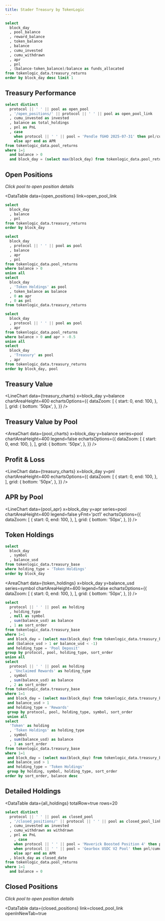 ```yaml
---
title: Stader Treasury by TokenLogic
---
```


```sql current_day
select
  block_day
  , pool_balance
  , reward_balance
  , token_balance
  , balance
  , cumu_invested
  , cumu_withdrawn
  , apr
  , pnl
  , (balance-token_balance)/balance as funds_allocated
from tokenlogic_data.treasury_returns
order by block_day desc limit 1
```

## Treasury Performance
<Grid cols=3>
  <BigValue
    data={current_day}
    value=cumu_invested
    title="Total Invested"
    fmt='usd0'
  />
  <BigValue
    data={current_day}
    value=cumu_withdrawn
    title="Total Withdrawn"
    fmt='usd0'
  />
  <BigValue
    data={current_day}
    value=balance
    title="Treasury Value"
    fmt='usd0'
  />
  <BigValue
    data={current_day}
    value=pnl
    title="Profit & Loss"
    fmt='usd0'
  />
  <BigValue
    data={current_day}
    value=reward_balance
    title="Rewards to be Claimed"
    fmt='usd0'
  />
  <BigValue
    data={current_day}
    value=apr
    title="APR"
    fmt='pct1'
  />
</Grid>


```sql open_positions
select distinct 
  protocol || ' ' || pool as open_pool
  , '/open_positions/' || protocol || ' ' || pool as open_pool_link
  , cumu_invested as invested
  , balance as total_holdings
  , pnl as PnL
  , case 
    when protocol || ' ' || pool = 'Pendle fGHO 2025-07-31' then pnl/cumu_invested/years_invested
  	else apr end as APR
from tokenlogic_data.pool_returns
where 1=1
  and balance > 0
  and block_day = (select max(block_day) from tokenlogic_data.pool_returns)
```

## Open Positions

_Click pool to open position details_

<DataTable
  data={open_positions}
  link=open_pool_link
  >
  <Column id=open_pool title="Pool"/>
  <Column id=invested title="Invested" fmt='usd0'/>
  <Column id=total_holdings title="Total Holdings" fmt='usd0'/>
  <Column id=PnL title="PnL" fmt='usd0'/>
  <Column id=APR title="APR" fmt='pct1'/>

</DataTable>



```sql treasury_charts
select 
  block_day
  , balance 
  , pnl
from tokenlogic_data.treasury_returns
order by block_day
```

```sql pool_charts
select 
  block_day
  , protocol || ' ' || pool as pool 
  , balance
  , apr 
  , pnl 
from tokenlogic_data.pool_returns
where balance > 0
union all 
select 
  block_day
  , 'Token Holdings' as pool
  , token_balance as balance
  , 0 as apr 
  , 0 as pnl
from tokenlogic_data.treasury_returns
```

```sql pool_apr
select 
  block_day
  , protocol || ' ' || pool as pool 
  , apr 
from tokenlogic_data.pool_returns
where balance > 0 and apr > -0.5
union all 
select 
  block_day
  , 'Treasury' as pool 
  , apr 
from tokenlogic_data.treasury_returns
order by block_day, pool 
```

## Treasury Value

<LineChart
  data={treasury_charts}
  x=block_day
  y=balance
  chartAreaHeight=400
  echartsOptions={{
      dataZoom: [
          {
              start: 0,
              end: 100,
          },
      ],
      grid: {
          bottom: '50px',
      },
  }}
/>

## Treasury Value by Pool

<AreaChart
  data={pool_charts}
  x=block_day
  y=balance
  series=pool
  chartAreaHeight=400
  legend=false
  echartsOptions={{
      dataZoom: [
          {
              start: 0,
              end: 100,
          },
      ],
      grid: {
          bottom: '50px',
      },
  }}
/>

## Profit & Loss

<LineChart
  data={treasury_charts}
  x=block_day
  y=pnl
  chartAreaHeight=400
  echartsOptions={{
      dataZoom: [
          {
              start: 0,
              end: 100,
          },
      ],
      grid: {
          bottom: '50px',
      },
  }}
/>

## APR by Pool

<LineChart
  data={pool_apr}
  x=block_day
  y=apr
  series=pool
  chartAreaHeight=400
  legend=false
  yFmt='pct1'
  echartsOptions={{
      dataZoom: [
          {
              start: 0,
              end: 100,
          },
      ],
      grid: {
          bottom: '50px',
      },
  }}
/>

## Token Holdings

```sql token_holdings
select 
  block_day
  , symbol
  , balance_usd
from tokenlogic_data.treasury_base
where holding_type = 'Token Holdings'
order by block_day
```

<AreaChart
  data={token_holdings}
  x=block_day
  y=balance_usd
  series=symbol
  chartAreaHeight=400
  legend=false
  echartsOptions={{
      dataZoom: [
          {
              start: 0,
              end: 100,
          },
      ],
      grid: {
          bottom: '50px',
      },
  }}
/>

```sql all_holdings
select 
  protocol || ' ' || pool as holding
  , holding_type
  , null as symbol
  , sum(balance_usd) as balance
  , 1 as sort_order
from tokenlogic_data.treasury_base
where 1=1
 and block_day = (select max(block_day) from tokenlogic_data.treasury_base)
 and (balance_usd > 1 or balance_usd < -1)
 and holding_type = 'Pool Deposit'
group by protocol, pool, holding_type, sort_order
union all 
select 
  protocol || ' ' || pool as holding
  , 'Unclaimed Rewards' as holding_type
  , symbol
  , sum(balance_usd) as balance
  , 2 as sort_order
from tokenlogic_data.treasury_base
where 1=1
 and block_day = (select max(block_day) from tokenlogic_data.treasury_base)
 and balance_usd > 1
 and holding_type = 'Rewards'
 group by protocol, pool, holding_type, symbol, sort_order
 union all 
select 
  'Token' as holding
  , 'Token Holdings' as holding_type
  , symbol
  , sum(balance_usd) as balance
  , 3 as sort_order
from tokenlogic_data.treasury_base
where 1=1
 and block_day = (select max(block_day) from tokenlogic_data.treasury_base)
 and balance_usd > 1
 and holding_type = 'Token Holdings'
 group by holding, symbol, holding_type, sort_order
order by sort_order, balance desc
```

## Detailed Holdings

<DataTable
  data={all_holdings}
  totalRow=true
  rows=20
  >
  <Column id=holding_type title="Holding Type"/>
  <Column id=holding title="Holding"/>  
  <Column id=symbol title="Symbol"/>
  <Column id=balance title="Balance" fmt='usd0'/>
  
</DataTable>

```sql closed_positions
select distinct 
  protocol || ' ' || pool as closed_pool
  , '/closed_positions/' || protocol || ' ' || pool as closed_pool_link
  , cumu_invested as invested
  , cumu_withdrawn as withdrawn
  , pnl as PnL
    , case 
    when protocol || ' ' || pool = 'Maverick Boosted Position 4' then pnl/cumu_invested/years_invested
    when protocol || ' ' || pool = 'Gearbox USDC V2 Pool' then pnl/cumu_invested/years_invested
  	else apr end as APR
  , block_day as closed_date
from tokenlogic_data.pool_returns
where 1=1
  and balance = 0
```



## Closed Positions

_Click pool to open position details_

<DataTable
  data={closed_positions}
  link=closed_pool_link
  openInNewTab=true
  >
  <Column id=closed_pool title="Pool"/>
  <Column id=invested title="Invested" fmt='usd0'/>
  <Column id=withdrawn title="Withdrawn" fmt='usd0'/>
  <Column id=PnL title="PnL" fmt='usd0'/>
  <Column id=APR title="APR" fmt='pct1'/>
  <Column id=closed_date title="Closed Date" fmt='yyyy-mm-dd'/>

</DataTable>


<LastRefreshed prefix="Data last updated"/>